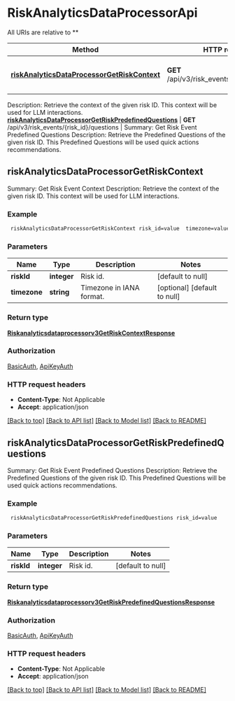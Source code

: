# RiskAnalyticsDataProcessorApi

All URIs are relative to **

Method | HTTP request | Description
------------- | ------------- | -------------
[**riskAnalyticsDataProcessorGetRiskContext**](RiskAnalyticsDataProcessorApi.md#riskAnalyticsDataProcessorGetRiskContext) | **GET** /api/v3/risk_events/context/{risk_id} | Summary: Get Risk Event Context
Description: Retrieve the context of the given risk ID. This context will be used for LLM interactions.
[**riskAnalyticsDataProcessorGetRiskPredefinedQuestions**](RiskAnalyticsDataProcessorApi.md#riskAnalyticsDataProcessorGetRiskPredefinedQuestions) | **GET** /api/v3/risk_events/{risk_id}/questions | Summary: Get Risk Event Predefined Questions
Description: Retrieve the Predefined Questions of the given risk ID. This Predefined Questions will be used quick actions recommendations.



## riskAnalyticsDataProcessorGetRiskContext

Summary: Get Risk Event Context
Description: Retrieve the context of the given risk ID. This context will be used for LLM interactions.

### Example

```bash
 riskAnalyticsDataProcessorGetRiskContext risk_id=value  timezone=value
```

### Parameters


Name | Type | Description  | Notes
------------- | ------------- | ------------- | -------------
 **riskId** | **integer** | Risk id. | [default to null]
 **timezone** | **string** | Timezone in IANA format. | [optional] [default to null]

### Return type

[**Riskanalyticsdataprocessorv3GetRiskContextResponse**](Riskanalyticsdataprocessorv3GetRiskContextResponse.md)

### Authorization

[BasicAuth](../README.md#BasicAuth), [ApiKeyAuth](../README.md#ApiKeyAuth)

### HTTP request headers

- **Content-Type**: Not Applicable
- **Accept**: application/json

[[Back to top]](#) [[Back to API list]](../README.md#documentation-for-api-endpoints) [[Back to Model list]](../README.md#documentation-for-models) [[Back to README]](../README.md)


## riskAnalyticsDataProcessorGetRiskPredefinedQuestions

Summary: Get Risk Event Predefined Questions
Description: Retrieve the Predefined Questions of the given risk ID. This Predefined Questions will be used quick actions recommendations.

### Example

```bash
 riskAnalyticsDataProcessorGetRiskPredefinedQuestions risk_id=value
```

### Parameters


Name | Type | Description  | Notes
------------- | ------------- | ------------- | -------------
 **riskId** | **integer** | Risk id. | [default to null]

### Return type

[**Riskanalyticsdataprocessorv3GetRiskPredefinedQuestionsResponse**](Riskanalyticsdataprocessorv3GetRiskPredefinedQuestionsResponse.md)

### Authorization

[BasicAuth](../README.md#BasicAuth), [ApiKeyAuth](../README.md#ApiKeyAuth)

### HTTP request headers

- **Content-Type**: Not Applicable
- **Accept**: application/json

[[Back to top]](#) [[Back to API list]](../README.md#documentation-for-api-endpoints) [[Back to Model list]](../README.md#documentation-for-models) [[Back to README]](../README.md)

